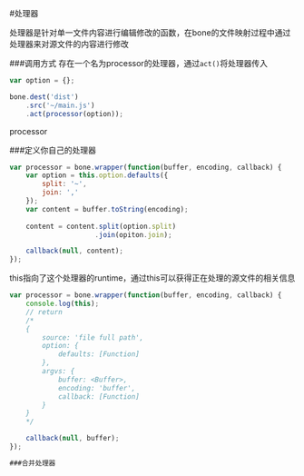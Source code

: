 #处理器

处理器是针对单一文件内容进行编辑修改的函数，在bone的文件映射过程中通过处理器来对源文件的内容进行修改

###调用方式
存在一个名为processor的处理器，通过`act()`将处理器传入
```js
var option = {};

bone.dest('dist')
	.src('~/main.js')
	.act(processor(option));
```
processor

###定义你自己的处理器
```js
var processor = bone.wrapper(function(buffer, encoding, callback) {
	var option = this.option.defaults({
		split: '~',
		join: ','
	});
	var content = buffer.toString(encoding);
	
	content = content.split(option.split)
					 .join(opiton.join);

	callback(null, content);
});
```
this指向了这个处理器的runtime，通过this可以获得正在处理的源文件的相关信息
```js
var processor = bone.wrapper(function(buffer, encoding, callback) {
	console.log(this);
	// return
	/*
	{
		source: 'file full path',
		option: { 
			defaults: [Function] 
		},
		argvs: {
			buffer: <Buffer>,
			encoding: 'buffer',
			callback: [Function]
		}
	}
	*/

	callback(null, buffer);
});

###合并处理器
